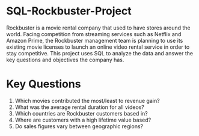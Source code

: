 # SQL-Rockbuster-Project
Rockbuster is a movie rental company that used to have stores around the world. Facing competition from streaming services such as Netflix and Amazon Prime, the Rockbuster management team is planning to use its existing movie licenses to launch an online video rental service in order to stay competitive.
This project uses SQL to analyze the data and answer the key questions and objectives the company has. 
# Key Questions 
1. Which movies contributed the most/least to revenue gain?
2. What was the average rental duration for all videos?
3. Which countries are Rockbuster customers based in?
4. Where are customers with a high lifetime value based?
5. Do sales figures vary between geographic regions?
